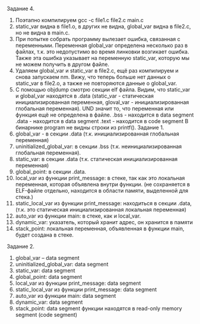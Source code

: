 Задание 4.
1. Поэтапно компилируем gcc -c file1.c file2.c main.c
2. static_var видна в file1.o, в других не видна, global_var видна в file2.c, но не видна в main.c. 
3. При попытке собрать программу вылезает ошибка, связанная с переменными. Переменная global_var определена несколько раз в файлах, т.к. это недопустимо во время линковки возгикает ошибка. Также эта ошибка указывает на переменную static_var, которую мы не можем получить в другом файле.
4. Удаляем global_var и static_var в file2.c, ещё раз компилируем и снова запускаем nm. Вижу, что теперь больше нет данных о static_var в file2.o, а также не повторяются данные о global_var.
5. С помощью objdump смотрю секции elf файла. 
Видим, что static_var и global_var находятся в .data (static_var - статическая инициализированная переменная, gloval_var - инициализированная глобальная переменная). 
UND значит то, что переменная или функция ещё не определена в файле.
.bss - находится в data segment
.data - находится в data segment
.text - находится в code segment
В бинарнике program не видны строки из printf().
Задание 1.
1.	global_var - в секции .data  (т.к. инициализированная глобальная переменная)
2.	uninitialized_global_var: в секции .bss (т.к. неинициализированная глобальная переменная).
3.	static_var: в секции .data (т.к. статическая инициализированная переменная)
4.	global_point: в секции .data.
5.	local_var из функции print_message: в стеке, так как это локальная переменная, которая объявлена внутри функции. (не сохраняется в ELF-файле отдельно, находится в области памяти, выделенной для стека.)
6.	static_local_var из функции print_message: находиться в секции .data, (т.к. это статическая инициализированная локальная переменная)
7.	auto_var из функции main: в стеке, как и local_var. 
8.	dynamic_var:  указатель, который хранит адрес, он хранится в памяти
9.	stack_point: локальная переменная, объявленная в функции main, будет создана в стеке.

Задание 2.
1.	global_var – data segment 
2.	uninitialized_global_var: data segment
3.	static_var: data segment
4.	global_point: data segment
5.	local_var из функции print_message: data segment
6.	static_local_var из функции print_message: data segment
7.	auto_var из функции main: data segment 
8.	dynamic_var:  data segment
9.	stack_point: data segment
функции находятся в read-only memory segment (code segment)
